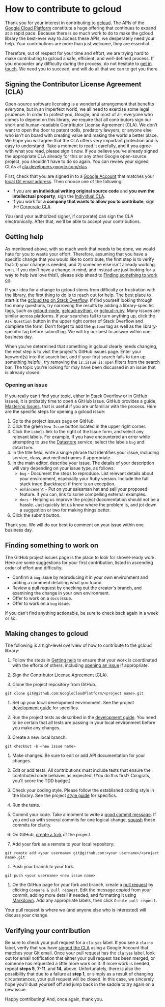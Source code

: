 # How to contribute to gcloud

Thank you for your interest in contributing to [gcloud](https://github.com/GoogleCloudPlatform). The APIs of the [Google Cloud Platform](https://cloud.google.com/) constitute a huge offering that continues to expand at a rapid pace. Because there is so much work to do to make the gcloud library the best-ever way to access these APIs, we desperately need your help. Your contributions are more than just welcome, they are essential.

Therefore, out of respect for your time and effort, we are trying hard to make contributing to gcloud a safe, efficient, and well-defined process. If you encounter any difficulty during the process, do not hesitate to [get in touch](#getting-help). We need you to succeed, and will do all that we can to get you there.

## Signing the Contributor License Agreement (CLA)

Open-source software licensing is a wonderful arrangement that benefits everyone, but in an imperfect world, we all need to exercise some legal prudence. In order to protect you, Google, and most of all, everyone who comes to depend on this library, we require that all contributors sign our short and human-readable Contributor License Agreement (CLA). We don't want to open the door to patent trolls, predatory lawyers, or anyone else who isn't on board with creating value and making the world a better place. We hope you will agree that the CLA offers very important protection and is easy to understand. Take a moment to read it carefully, and if you agree with what you read, please sign it now. If you believe you've already signed the appropriate CLA already for this or any other Google open-source project, you shouldn't have to do so again. You can review your signed CLAs at [cla.developers.google.com/clas](https://cla.developers.google.com/clas).

First, check that you are signed in to a [Google Account](https://accounts.google.com) that matches your [local Git email address](https://help.github.com/articles/setting-your-email-in-git/). Then choose one of the following:

* If you are **an individual writing original source code** and **you own the intellectual property**, sign the [Individual CLA](https://developers.google.com/open-source/cla/individual).
* If you work for **a company that wants to allow you to contribute**, sign the [Corporate CLA](https://developers.google.com/open-source/cla/corporate).

You (and your authorized signer, if corporate) can sign the CLA electronically. After that, we'll be able to accept your contributions.

## Getting help

As mentioned above, with so much work that needs to be done, we would hate for you to waste your effort. Therefore, assuming that you have a specific change that you would like to contribute, the first step is to verify that: 1) your change is needed, and 2) someone else isn't already working on it. If you don't have a change in mind, and instead are just looking for a way to help (we love this!), please skip ahead to [Finding something to work on](#finding-something-to-work-on).

If your idea for a change to gcloud stems from difficulty or frustration with the library, the first thing to do is to reach out for help. The best place to start is the [gcloud tag on Stack Overflow](http://stackoverflow.com/questions/tagged/gcloud). If find yourself looking through too many questions, try narrowing the results by adding a library-specific tags, such as [gcloud-node](http://stackoverflow.com/questions/tagged/gcloud-node), [gcloud-python](http://stackoverflow.com/questions/tagged/gcloud-python), or [gcloud-ruby](http://stackoverflow.com/questions/tagged/gcloud-ruby). Many issues are similar across platforms. If your searches fail to turn anything up, click the `Ask Question` button in the upper right corner of Stack Overflow and complete the form. Don't forget to add the `gcloud` tag as well as the library-specific tag before submitting. We will try our best to answer within one business day.

When you've determined that something in gcloud clearly needs changing, the next step is to visit the project's GitHub issues page. Enter your keyword(s) into the search bar, and if your first search fails to turn up something helpful, try removing the `is:issue is:open` filters from the search bar. The topic you're looking for may have been discussed in an issue that is already closed.

### Opening an issue

If you really can't find your topic, either in Stack Overflow or in GitHub issues, it is probably time to open a GitHub issue. GitHub provides a guide, [Mastering Issues](https://guides.github.com/features/issues/), that is useful if you are unfamiliar with the process. Here are the specific steps for opening a gcloud issue:

1. Go to the project issues page on GitHub.
1. Click the green `New Issue` button located in the upper right corner.
1. Click the `Labels` link to the right of the Issue form, and select any relevant labels. For example, if you have encountered an error while attempting to use the [Datastore](https://cloud.google.com/datastore/) service, select the labels `bug` and `datastore`.
1. In the title field, write a single phrase that identifies your issue, including service, class, and method names if appropriate.
1. In the main editor, describe your issue. The details of your description will vary depending on your issue type, as follows:
    * `bug` - Document the steps to reproduce. List relevant details about your environment, especially your Ruby version. Include the full stack trace (backtrace) if there is an exception.
    * `enhancement` - Put on your salesman hat and sell your proposed feature. If you can, link to some compelling external examples.
    * `docs` - Helping us improve the project documentation should not be a hassle. Just quickly let us know where the problem is, and jot down a suggestion or two for making things better.
1. Click the submit button.

Thank you. We will do our best to comment on your issue within one business day.

## Finding something to work on

The GitHub project issues page is the place to look for shovel-ready work. Here are some suggestions for your first contribution, listed in ascending order of effort and difficulty.

* Confirm a `bug` issue by reproducing it in your own environment and adding a comment detailing what you found.
* Review a pull request by checking out the creator's branch, and examining the change in your own environment.
* Offer to work on a `docs` issue.
* Offer to work on a `bug` issue.

If you can't find anything actionable, be sure to check back again in a week or so.

## Making changes to gcloud

The following is a high-level overview of how to contribute to the gcloud library:

1. Follow the steps in [Getting help](#getting-help) to ensure that your work is coordinated with the efforts of others, including [opening an issue](#opening-an-issue) if appropriate.

1. Sign the [Contributor License Agreement (CLA)](#signing-the-contributor-license-agreement-cla).

1. Clone the project repository from GitHub.

  ```
  git clone git@github.com:GoogleCloudPlatform/<project name>.git
  ```

1. Set up your local development environment. See the project [development guide](/docs/content/development/readme.md) for specifics.

1. Run the project tests as described in the [development guide](/docs/content/development/readme.md).
You need to be certain that all tests are passing in your local environment before you make any changes.

1. Create a new local branch.

  ```
  git checkout -b <new issue name>
  ```

1. Make changes. Be sure to edit or add API documentation for your changes.

1. Edit or add tests. All contributions must include tests that ensure the contributed code behaves as expected. (You do this first? Congrats, you'll score the TDD badge.)

1. Check your coding style. Please follow the established coding style in the library. See the project [style guide](/docs/content/style/readme.md) for specifics.

1. Run the tests.

1. Commit your code. Take a moment to write a [good commit message](http://tbaggery.com/2008/04/19/a-note-about-git-commit-messages.html). If you end up with several commits for one logical change,  [squash](https://git-scm.com/book/en/v2/Git-Tools-Rewriting-History#Squashing-Commits) these commits for clarity.

1. On GitHub, [create a fork](https://guides.github.com/activities/forking/) of the project.

1. Add your fork as a remote to your local repository:

  ```
  git remote add <your username> git@github.com:<your username>/<project name>.git
  ```

1. Push your branch to your fork.

  ```
  git push <your username> <new issue name>
  ```

1. On the GitHub page for your fork and branch, create a [pull request](https://help.github.com/articles/using-pull-requests/) by clicking `Compare & pull request`. Edit the message copied from your commit, adding more detail if needed, and formatting it using [Markdown](https://guides.github.com/features/mastering-markdown/). Add any appropriate labels, then click `Create pull request`.

Your pull request is where we (and anyone else who is interested) will discuss your change.

## Verifying your contribution

Be sure to check your pull request for a `cla:yes` label. If you see a `cla:no` label, verify that you have [signed the CLA](#signing-the-contributor-license-agreement-cla) using a Google Account that matches your Git email. Once your pull request has the `cla:yes` label, look out for email notification that either your pull request has been merged, or someone has requested a little more work on it. If more work is needed, repeat **steps 5**, **7-11**, and **14**, above. Unfortunately, there is also the possibility that due to a failure at **step 1**, or simply as a result of changing circumstances, your pull request will be closed. In this case, we sincerely hope you'll dust yourself off and jump back in the saddle to try again on a new issue.

Happy contributing! And, once again, thank you.
